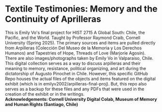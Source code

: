 # Textile Testimonies: Memory and the Continuity of Aprilleras 
This is Emily Vo's final project for HIST 2715 A Global South: Chile, the Pacific, and the World. Taught by Professor Raymond Craib, Cornell University (Spring 2025). 
The primary sources and items are pulled directly from Arpilleras (Colección Del Museo de la Memoria y Los Derechos Humanos) and Tapestries of Hope, Threads of Love (Marjorie Agosín). There are also images/photographs taken by Emily Vo in Valparaiso, Chile. 
This digital collection serves as a way to discuss arpilleras and their meaning to memory, resistance, political organizing, and art during the dictatorship of Augusto Pinochet in Chile. However, this specific GitHub Repo houses the actual files of the objects and items featured on the digital exhibit (which is in emilyv2002/arpilleras-final-proj). But, this repo also serves as a backup for these files and any PDFs that were used in the creation of the exhibit or in the writings.<br/>
**Acknowledgements: Cornell University Digital Colab, Museum of Memory and Human Rights (Santiago, Chile)**
